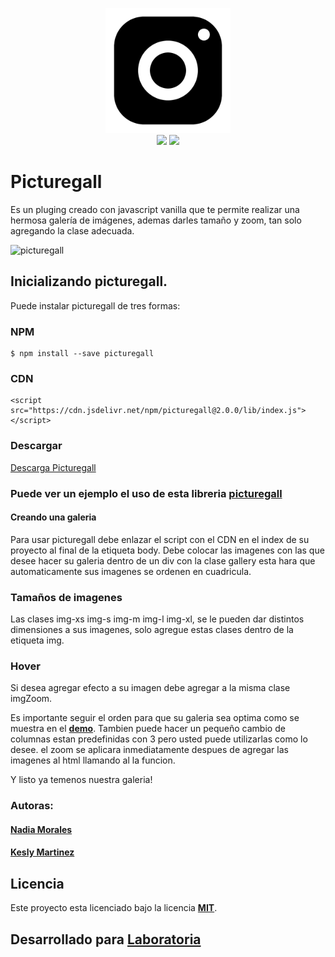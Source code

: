 
<p align="center">
	<img src="demo/assets/img/logo.png" width="200px" height="200px">
	<br/>
	<img src="https://img.shields.io/apm/l/vim-mode.svg">
	<img src="https://img.shields.io/npm/v/@cycle/core.svg">
</p>

# Picturegall
Es un pluging creado con javascript vanilla que te permite realizar una hermosa galería de imágenes, ademas darles tamaño y zoom, tan solo agregando la clase adecuada.

![picturegall](https://user-images.githubusercontent.com/32284135/37880277-0ad31e4c-305c-11e8-82f7-7919b3ed3c57.png)

## Inicializando picturegall.
Puede instalar picturegall de tres formas:
### NPM 
	$ npm install --save picturegall

### CDN 
	<script src="https://cdn.jsdelivr.net/npm/picturegall@2.0.0/lib/index.js"></script>

### Descargar
<a href="assets/download/picturegall.zip" download="" role="button">Descarga Picturegall</a>

### Puede ver un ejemplo el uso de esta libreria [**picturegall**](https://NadiaMorales.github.io/Library/)

#### Creando una galeria
Para usar picturegall debe enlazar el script con el CDN en el index de su proyecto al final de la etiqueta body.
Debe colocar las imagenes con las que desee hacer su galeria  dentro de un div con la clase gallery esta hara que automaticamente sus imagenes se ordenen en cuadricula.

### Tamaños de imagenes

Las clases img-xs img-s img-m  img-l img-xl, se le pueden dar distintos dimensiones a sus imagenes, solo agregue estas clases dentro de la etiqueta img. 

### Hover 

Si desea agregar efecto a su imagen debe agregar a la misma clase imgZoom. 

Es importante seguir el orden para que su galeria sea optima como se muestra en el [**demo**](https://NadiaMorales.github.io/Library/). Tambien puede hacer un pequeño cambio de columnas estan predefinidas con 3 pero usted puede utilizarlas como lo desee. el zoom se aplicara inmediatamente despues de agregar las imagenes al html llamando al la funcion. 

Y listo ya temenos nuestra galeria!

### Autoras: 
#### [Nadia Morales](https://github.com/NadiaMorales)
#### [Kesly Martinez](https://github.com/keslymartinez)


## Licencia 
  Este proyecto esta licenciado bajo la licencia [**MIT**](https://opensource.org/licenses/MIT).

## Desarrollado para [Laboratoria](http://laboratoria.la)
